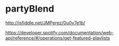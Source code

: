 # partyBlend

http://jsfiddle.net/JMPerez/0u0v7e1b/

https://developer.spotify.com/documentation/web-api/reference/#/operations/get-featured-playlists